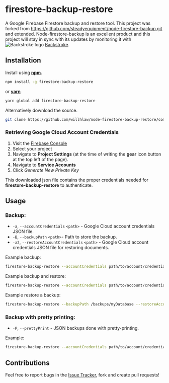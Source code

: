 # firestore-backup-restore
A Google Firebase Firestore backup and restore tool. This project was forked from https://github.com/steadyequipment/node-firestore-backup.git and extended. Node-firestore-backup is an excellent product and this project will stay in sync with its updates by monitoring it with ![Backstroke logo](https://backstroke.co/assets/img/logo.png) [Backstroke](https://backstroke.co/).

## Installation
Install using [__npm__](https://www.npmjs.com/).

```sh
npm install -g firestore-backup-restore
```

 or [__yarn__](https://yarnpkg.com/en/)

```sh
yarn global add firestore-backup-restore
```

Alternatively download the source.

```sh
git clone https://github.com/willhlaw/node-firestore-backup-restore/commits/master
```

### Retrieving Google Cloud Account Credentials

1. Visit the [Firebase Console](https://console.firebase.google.com)
1. Select your project
1. Navigate to __Project Settings__ (at the time of writing the __gear__ icon button at the top left of the page).
1. Navigate to __Service Accounts__
1. Click _Generate New Private Key_

This downloaded json file contains the proper credentials needed for __firestore-backup-restore__ to authenticate.


## Usage

### Backup:
* `-a`, `--accountCredentials` `<path>` - Google Cloud account credentials JSON file.
* `-B`, `--backupPath` `<path>`- Path to store the backup.
* `-a2`, `--restoreAccountCredentials` `<path>` - Google Cloud account credentials JSON file for restoring documents.

Example backup:
```sh
firestore-backup-restore --accountCredentials path/to/account/credentials/file.json --backupPath /backups/myDatabase
```

Example backup and restore:
```sh
firestore-backup-restore --accountCredentials path/to/account/credentials/file.json --backupPath /backups/myDatabase --restoreAccountCredentials path/to/restore/credentials/file.json
```

Example restore a backup:
```sh
firestore-backup-restore --backupPath /backups/myDatabase --restoreAccountCredentials path/to/restore/credentials/file.json
```

### Backup with pretty printing:
* `-P`, `--prettyPrint` - JSON backups done with pretty-printing.

Example:
```sh
firestore-backup-restore --accountCredentials path/to/account/credentials/file.json --backupPath /backups/myDatabase --prettyPrint
```

## Contributions
Feel free to report bugs in the [Issue Tracker](https://github.com/willhlaw/node-firestore-backup-restore/issues), fork and create pull requests!
